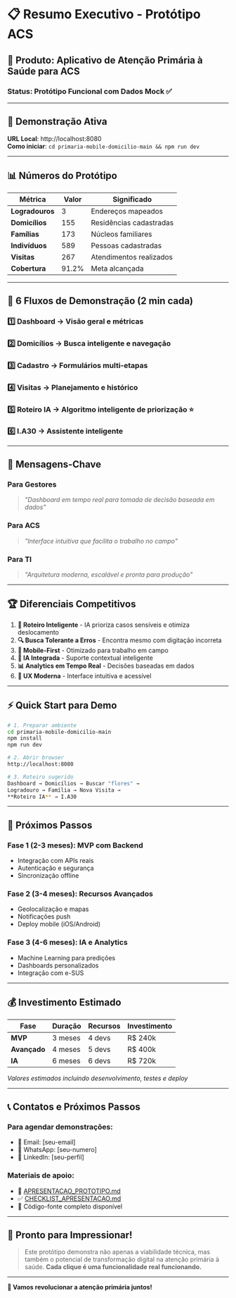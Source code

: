 # 📋 Resumo Executivo - Protótipo ACS

## 🎯 **Produto**: Aplicativo de Atenção Primária à Saúde para ACS

### **Status**: Protótipo Funcional com Dados Mock ✅

---

## 🚀 **Demonstração Ativa**

**URL Local**: http://localhost:8080  
**Como iniciar**: `cd primaria-mobile-domicilio-main && npm run dev`

---

## 📊 **Números do Protótipo**

| Métrica | Valor | Significado |
|---------|-------|-------------|
| **Logradouros** | 3 | Endereços mapeados |
| **Domicílios** | 155 | Residências cadastradas |
| **Famílias** | 173 | Núcleos familiares |
| **Indivíduos** | 589 | Pessoas cadastradas |
| **Visitas** | 267 | Atendimentos realizados |
| **Cobertura** | 91.2% | Meta alcançada |

---

## 🎪 **6 Fluxos de Demonstração (2 min cada)**

### 1️⃣ **Dashboard** → Visão geral e métricas
### 2️⃣ **Domicílios** → Busca inteligente e navegação
### 3️⃣ **Cadastro** → Formulários multi-etapas
### 4️⃣ **Visitas** → Planejamento e histórico
### 5️⃣ **Roteiro IA** → Algoritmo inteligente de priorização ⭐
### 6️⃣ **I.A30** → Assistente inteligente

---

## 🎯 **Mensagens-Chave**

### **Para Gestores**
> *"Dashboard em tempo real para tomada de decisão baseada em dados"*

### **Para ACS**
> *"Interface intuitiva que facilita o trabalho no campo"*

### **Para TI**
> *"Arquitetura moderna, escalável e pronta para produção"*

---

## 🏆 **Diferenciais Competitivos**

1. **🧠 Roteiro Inteligente** - IA prioriza casos sensíveis e otimiza deslocamento
2. **🔍 Busca Tolerante a Erros** - Encontra mesmo com digitação incorreta
3. **📱 Mobile-First** - Otimizado para trabalho em campo
4. **🤖 IA Integrada** - Suporte contextual inteligente
5. **📊 Analytics em Tempo Real** - Decisões baseadas em dados
6. **🎨 UX Moderna** - Interface intuitiva e acessível

---

## ⚡ **Quick Start para Demo**

```bash
# 1. Preparar ambiente
cd primaria-mobile-domicilio-main
npm install
npm run dev

# 2. Abrir browser
http://localhost:8080

# 3. Roteiro sugerido
Dashboard → Domicílios → Buscar "flores" → 
Logradouro → Família → Nova Visita → 
**Roteiro IA** → I.A30
```

---

## 🎯 **Próximos Passos**

### **Fase 1** (2-3 meses): MVP com Backend
- Integração com APIs reais
- Autenticação e segurança
- Sincronização offline

### **Fase 2** (3-4 meses): Recursos Avançados
- Geolocalização e mapas
- Notificações push
- Deploy mobile (iOS/Android)

### **Fase 3** (4-6 meses): IA e Analytics
- Machine Learning para predições
- Dashboards personalizados
- Integração com e-SUS

---

## 💰 **Investimento Estimado**

| Fase | Duração | Recursos | Investimento |
|------|---------|----------|--------------|
| **MVP** | 3 meses | 4 devs | R$ 240k |
| **Avançado** | 4 meses | 5 devs | R$ 400k |
| **IA** | 6 meses | 6 devs | R$ 720k |

*Valores estimados incluindo desenvolvimento, testes e deploy*

---

## 📞 **Contatos e Próximos Passos**

### **Para agendar demonstrações**:
- 📧 Email: [seu-email]
- 📱 WhatsApp: [seu-numero]
- 💼 LinkedIn: [seu-perfil]

### **Materiais de apoio**:
- 📄 [APRESENTACAO_PROTOTIPO.md](./APRESENTACAO_PROTOTIPO.md)
- ✅ [CHECKLIST_APRESENTACAO.md](./CHECKLIST_APRESENTACAO.md)
- 💾 Código-fonte completo disponível

---

## 🎊 **Pronto para Impressionar!**

> Este protótipo demonstra não apenas a viabilidade técnica, mas também o potencial de transformação digital na atenção primária à saúde. **Cada clique é uma funcionalidade real funcionando.**

---

**🚀 Vamos revolucionar a atenção primária juntos!**
